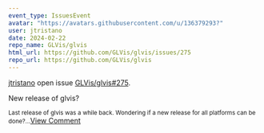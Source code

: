 ```yaml
---
event_type: IssuesEvent
avatar: "https://avatars.githubusercontent.com/u/136379293?"
user: jtristano
date: 2024-02-22
repo_name: GLVis/glvis
html_url: https://github.com/GLVis/glvis/issues/275
repo_url: https://github.com/GLVis/glvis
---
```


<a href='https://github.com/jtristano' target='_blank'>jtristano</a> open issue <a href='https://github.com/GLVis/glvis/issues/275' target='_blank'>GLVis/glvis#275</a>.

<p>New release of glvis?</p><small>Last release of glvis was a while back.  Wondering if a new release for all platforms can be done?...</small><a href='https://github.com/GLVis/glvis/issues/275' target='_blank'>View Comment</a>